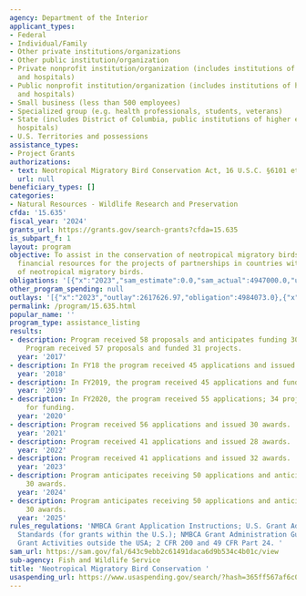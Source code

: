 ```yaml
---
agency: Department of the Interior
applicant_types:
- Federal
- Individual/Family
- Other private institutions/organizations
- Other public institution/organization
- Private nonprofit institution/organization (includes institutions of higher education
  and hospitals)
- Public nonprofit institution/organization (includes institutions of higher education
  and hospitals)
- Small business (less than 500 employees)
- Specialized group (e.g. health professionals, students, veterans)
- State (includes District of Columbia, public institutions of higher education and
  hospitals)
- U.S. Territories and possessions
assistance_types:
- Project Grants
authorizations:
- text: Neotropical Migratory Bird Conservation Act, 16 U.S.C. §6101 et seq.
  url: null
beneficiary_types: []
categories:
- Natural Resources - Wildlife Research and Preservation
cfda: '15.635'
fiscal_year: '2024'
grants_url: https://grants.gov/search-grants?cfda=15.635
is_subpart_f: 1
layout: program
objective: To assist in the conservation of neotropical migratory birds by providing
  financial resources for the projects of partnerships in countries within the ranges
  of neotropical migratory birds.
obligations: '[{"x":"2023","sam_estimate":0.0,"sam_actual":4947000.0,"usa_spending_actual":4962307.12},{"x":"2024","sam_estimate":0.0,"sam_actual":4947000.0,"usa_spending_actual":4981521.28},{"x":"2025","sam_estimate":0.0,"sam_actual":4999998.0,"usa_spending_actual":0.0}]'
other_program_spending: null
outlays: '[{"x":"2023","outlay":2617626.97,"obligation":4984073.0},{"x":"2024","outlay":407692.25,"obligation":5021739.0},{"x":"2025","outlay":0.0,"obligation":0.0}]'
permalink: /program/15.635.html
popular_name: ''
program_type: assistance_listing
results:
- description: Program received 58 proposals and anticipates funding 30 projects.
    Program received 57 proposals and funded 31 projects.
  year: '2017'
- description: In FY18 the program received 45 applications and issued 28 awards.
  year: '2018'
- description: In FY2019, the program received 45 applications and funded 24 projects.
  year: '2019'
- description: In FY2020, the program received 55 applications; 34 projects were selected
    for funding.
  year: '2020'
- description: Program received 56 applications and issued 30 awards.
  year: '2021'
- description: Program received 41 applications and issued 28 awards.
  year: '2022'
- description: Program received 41 applications and issued 32 awards.
  year: '2023'
- description: Program anticipates receiving 50 applications and anticipates issuing
    30 awards.
  year: '2024'
- description: Program anticipates receiving 50 applications and anticipates issuing
    30 awards.
  year: '2025'
rules_regulations: 'NMBCA Grant Application Instructions; U.S. Grant Administration
  Standards (for grants within the U.S.); NMBCA Grant Administration Guidelines for
  Grant Activities outside the USA; 2 CFR 200 and 49 CFR Part 24. '
sam_url: https://sam.gov/fal/643c9ebb2c61491daca6d9b534c4b01c/view
sub-agency: Fish and Wildlife Service
title: 'Neotropical Migratory Bird Conservation '
usaspending_url: https://www.usaspending.gov/search/?hash=365ff567af6c02ed922168ae8c5f285a
---
```

